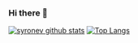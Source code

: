 ### Hi there 👋

[![syronev github stats](https://github-readme-stats.vercel.app/api?username=syronev)](https://github.com/anuraghazra/github-readme-stats)
[![Top Langs](https://github-readme-stats.vercel.app/api/top-langs/?username=syronev&layout=pie)](https://github.com/anuraghazra/github-readme-stats)
